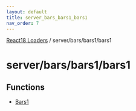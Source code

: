 ```yaml
---
layout: default
title: server_bars_bars1_bars1
nav_order: 7
---
```


[React18 Loaders](../modules.md) / server/bars/bars1/bars1

# server/bars/bars1/bars1

## Functions

- [Bars1](../functions/server_bars_bars1_bars1.Bars1.md)
